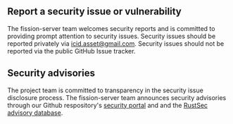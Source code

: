 ## Report a security issue or vulnerability

The fission-server team welcomes security reports and is committed to
providing prompt attention to security issues. Security issues should be
reported privately via [icid.asset@gmail.com][support-email]. Security issues should
not be reported via the public GitHub Issue tracker.

## Security advisories

The project team is committed to transparency in the security issue disclosure
process. The fission-server team announces security advisories through our
Github respository's [security portal][sec-advisories] and and the
[RustSec advisory database][rustsec-db].

[rustsec-db]: https://github.com/RustSec/advisory-db
[sec-advisories]: https://github.com/fission-codes/fission-server/security/advisories
[support-email]: mailto:icid.asset@gmail.com
